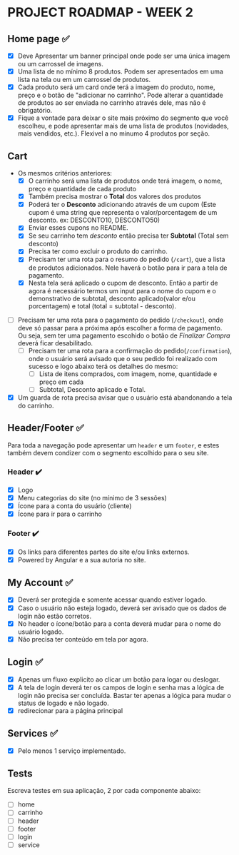# PROJECT ROADMAP - WEEK 2

## Home page :white_check_mark:

- [x] Deve Apresentar um banner principal onde pode ser uma única imagem ou um carrossel de imagens.
- [x] Uma lista de no mínimo 8 produtos. Podem ser apresentados em uma lista na tela ou em um carrossel de produtos.
- [x] Cada produto será um card onde terá a imagem do produto, nome, preço e o botão de "adicionar no carrinho". Pode alterar a quantidade de produtos ao ser enviada no carrinho através dele, mas não é obrigatório.
- [x] Fique a vontade para deixar o site mais próximo do segmento que você escolheu, e pode apresentar mais de uma lista de produtos (novidades, mais vendidos, etc.). Flexivel a no minumo 4 produtos por seção.

## Cart

- Os mesmos critérios anteriores:
  - [x] O carrinho será uma lista de produtos onde terá imagem, o nome, preço e quantidade de cada produto
  - [x] Também precisa mostrar o **Total** dos valores dos produtos
  - [x] Poderá ter o **Desconto** adicionando através de um cupom (Este cupom é uma string que representa o valor/porcentagem de um desconto. ex: DESCONTO10, DESCONTO50)
  - [x] Enviar esses cupons no README.
  - [x] Se seu carrinho tem _desconto_ então precisa ter **Subtotal** (Total sem desconto)
  - [x] Precisa ter como excluir o produto do carrinho.
  - [x] Precisam ter uma rota para o resumo do pedido (`/cart`), que a lista de produtos adicionados. Nele haverá o botão para ir para a tela de pagamento.
  - [x] Nesta tela será aplicado o cupom de desconto. Então a partir de agora é necessário termos um input para o nome do cupom e o demonstrativo de subtotal, desconto aplicado(valor e/ou porcentagem) e total (total = subtotal - desconto).
- [ ] Precisam ter uma rota para o pagamento do pedido (`/checkout`), onde deve só passar para a próxima após escolher a forma de pagamento. Ou seja, sem ter uma pagamento escohido o botão de _Finalizar Compra_ deverá ficar desabilitado.
  - [ ] Precisam ter uma rota para a confirmação do pedido(`/confirmation`), onde o usuário será avisado que o seu pedido foi realizado com sucesso e logo abaixo terá os detalhes do mesmo:
    - [ ] Lista de itens comprados, com imagem, nome, quantidade e preço em cada
    - [ ] Subtotal, Desconto aplicado e Total.
- [x] Um guarda de rota precisa avisar que o usuário está abandonando a tela do carrinho.

## Header/Footer :white_check_mark:

Para toda a navegação pode apresentar um `header` e um `footer`, e estes também devem condizer com o segmento escolhido para o seu site.

### Header :heavy_check_mark:

- [x] Logo
- [x] Menu categorias do site (no mínimo de 3 sessões)
- [x] Ícone para a conta do usuário (cliente)
- [x] Ícone para ir para o carrinho

### Footer :heavy_check_mark:

- [x] Os links para diferentes partes do site e/ou links externos.
- [x] Powered by Angular e a sua autoria no site.

## My Account :white_check_mark:

- [x] Deverá ser protegida e somente acessar quando estiver logado.
- [x] Caso o usuário não esteja logado, deverá ser avisado que os dados de login não estão corretos.
- [x] No header o ícone/botão para a conta deverá mudar para o nome do usuário logado.
- [x] Não precisa ter conteúdo em tela por agora.

## Login :white_check_mark:

- [x] Apenas um fluxo explicito ao clicar um botão para logar ou deslogar.
- [x] A tela de login deverá ter os campos de login e senha mas a lógica de login não precisa ser concluída. Bastar ter apenas a lógica para mudar o status de logado e não logado.
- [x] redirecionar para a página principal

## Services :white_check_mark:

- [x] Pelo menos 1 serviço implementado.

## Tests

Escreva testes em sua aplicação, 2 por cada componente abaixo:

- [ ] home
- [ ] carrinho
- [ ] header
- [ ] footer
- [ ] login
- [ ] service
